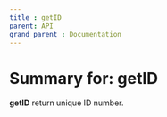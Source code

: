 ```yaml
---
title : getID
parent: API
grand_parent : Documentation
---
```

# Summary for: **getID**

**getID** return unique ID number.

